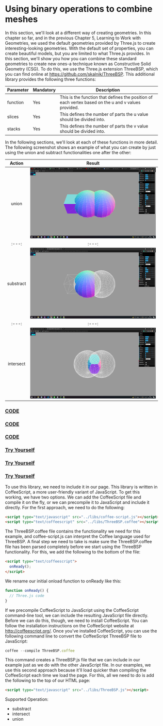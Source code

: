 # Using binary operations to combine meshes

In this section, we'll look at a different way of creating geometries. In this chapter so far, and in the previous Chapter 5, Learning to Work with Geometries, we used the default geometries provided by Three.js to create interesting-looking geometries. With the default set of properties, you can create beautiful models, but you are limited to what Three.js provides. In this section, we'll show you how you can combine these standard geometries to create new ones-a technique known as Constructive Solid Geometry (CSG). To do this, we use the Three.js extension ThreeBSP, which you can find online at https://github.com/skalnik/ThreeBSP. This additional library provides the following three functions:

| Parameter | Mandatory | Description                                                                                         |
| --------- | --------- | --------------------------------------------------------------------------------------------------- |
| function  | Yes       | This is the function that defines the position of each vertex based on the u and v values provided. |
| slices    | Yes       | This defines the number of parts the u value should be divided into.                                |
| stacks    | Yes       | This defines the number of parts the v value should be divided into.                                |

In the following sections, we'll look at each of these functions in more detail. The following screenshot shows an example of what you can create by just using the union and subtract functionalities one after the other:

|  Action   |                                                   Result                                                    |
| :-------: | :---------------------------------------------------------------------------------------------------------: |
|   union   |  <a href="../learning-threejs-master/chapter-06/08-binary-operations.html"> <img src="../img/5.8.png"></a>  |
|   :---:   |                                                    :---:                                                    |
| substract | <a href="../learning-threejs-master/chapter-06/08-binary-operations.html"> <img src="../img/5.8.1.png"></a> |
|   :---:   |                                                    :---:                                                    |
| intersect | <a href="../learning-threejs-master/chapter-06/08-binary-operations.html"> <img src="../img/5.8.2.png"></a> |

<a href="../learning-threejs-master/chapter-06/08-binary-operations.html"><h3>CODE</h3></a>

<a href="../learning-threejs-master/chapter-06/08-binary-operations.html"><h3>CODE</h3></a>

<a href="../learning-threejs-master/chapter-06/08-binary-operations.html"><h3>CODE</h3></a>

<a href="https://cg2021c.github.io/threejs-presentation-anak-ambis/learning-threejs-master/chapter-06/08-binary-operations.html"><h3>Try Yourself</h3></a>

<a href="https://cg2021c.github.io/threejs-presentation-anak-ambis/learning-threejs-master/chapter-06/08-binary-operations.html"><h3>Try Yourself</h3></a>

<a href="https://cg2021c.github.io/threejs-presentation-anak-ambis/learning-threejs-master/chapter-06/08-binary-operations.html"><h3>Try Yourself</h3></a>

To use this library, we need to include it in our page. This library is written in CoffeeScript, a more user-friendly variant of JavaScript. To get this working, we have two options. We can add the CoffeeScript file and compile it on the fly, or we can precompile it to JavaScript and include it directly. For the first approach, we need to do the following:

```html
<script type="text/javascript" src="../libs/coffee-script.js"></script>
<script type="text/coffeescript" src="../libs/ThreeBSP.coffee"></script>
```

The ThreeBSP.coffee file contains the functionality we need for this example, and coffee-script.js can interpret the Coffee language used for ThreeBSP. A final step we need to take is make sure the ThreeBSP.coffee file has been parsed completely before we start using the ThreeBSP functionality. For this, we add the following to the bottom of the file:

```html
<script type="text/coffeescript">
  onReady();
</script>
```

We rename our initial onload function to onReady like this:

```js
function onReady() {
  // Three.js code
}
```

If we precompile CoffeeScript to JavaScript using the CoffeeScript command-line tool, we can include the resulting JavaScript file directly. Before we can do this, though, we need to install CoffeeScript. You can follow the installation instructions on the CoffeeScript website at http://coffeescript.org/. Once you've installed CoffeeScript, you can use the following command line to convert the CoffeeScript ThreeBSP file to JavaScript:

```js
coffee --compile ThreeBSP.coffee
```

This command creates a ThreeBSP.js file that we can include in our example just as we do with the other JavaScript file. In our examples, we use this second approach because it'll load quicker than compiling the CoffeeScript each time we load the page. For this, all we need to do is add the following to the top of our HTML page:

```html
<script type="text/javascript" src="../libs/ThreeBSP.js"></script>
```

Supported Operation:

- substract
- intersect
- union
